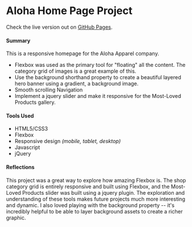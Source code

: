 # Aloha Home Page Project

Check the live version out on [GitHub Pages](https://github.com/metaprogrammer93/alohashop.git).

#### Summary

This is a responsive homepage for the Aloha Apparel company.

- Flexbox was used as the primary tool for "floating" all the content. The category grid of images is a great example of this.
- Use the background shorthand property to create a beautiful layered hero banner using a gradient, a background image.
- Smooth scrolling Navigation
- Implement a jquery slider and make it responsive for the Most-Loved Products gallery.

#### Tools Used

- HTML5/CSS3
- Flexbox
- Responsive design *(mobile, tablet, desktop)*
- Javascript
- jQuery

#### Reflections

This project was a great way to explore how amazing Flexbox is. The shop category grid is entirely responsive and built using Flexbox, and the Most-Loved Products slider was built using a jquery plugin. The exploration and understanding of these tools makes future projects much more interesting and dynamic. I also loved playing with the background property -- it's incredibly helpful to be able to layer background assets to create a richer graphic.
